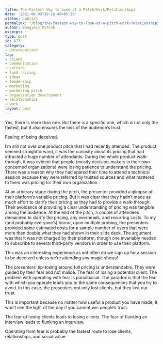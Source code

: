 ```yaml
---
title: The Fastest Way to Lose at a Pitch/Work/Relationships
date: '2021-08-03T19:16:40+05:30'
status: publish
permalink: "/blog/the-fastest-way-to-lose-at-a-pitch-work-relationships"
author: Bhagyesh Pathak
excerpt: ''
type: post
id: 677
category:
- Uncategorized
tag:
- client
- communication
- culture
- fund raising
- ideas
- leadership
- marketing
- marketing pitch
- Organization development
- relationships
- work
layout: post
---
```


Yes, there is more than one. But there is a specific one, which is not only the fastest, but it also ensures the loss of the audience’s trust.

Feeling of being deceived.

I’m still not over one product pitch that I had recently attended. The product seemed straightforward, it was the curiosity about its pricing that had attracted a huge number of attendants. During the whole product walk-through, it was evident that people (mostly decision-makers in their own concerned organizations) were losing patience to understand the pricing. There was a reason why they had spared their time to attend a technical session because they were referred by trusted sources and what mattered to them was pricing for their own organization.

At an arbitrary stage during the pitch, the presenter provided a glimpse of their platform’s variable pricing. But it was clear that they hadn’t made as much effort to clarify their pricing as they had to provide a walk-through. Their avoidance of providing a clear understanding of pricing was tangible among the audience. At the end of the pitch, a couple of attendees demanded to clarify the pricing, any overheads, and recurring costs. To my (and probably everyone’s) horror, upon multiple probing, the presenters provided some estimated costs for a sample number of users that were more than double what they had shown in their slide deck. The argument was that it was not charged by their platform, though one invariably needed to subscribe to several third-party vendors in order to use their platform.

This was an interesting experience as not often do we sign up for a session to be deceived unless we’re attending any magic shows!

The presenters’ tip-toeing around full pricing is understandable. They were guided by their fear and not malice. The fear of losing a potential client. The problem with operating with fear is paradoxical. The paradox is that the fear with which you operate leads you to the same consequences that you try to avoid. In this case, the presenters not only lost clients, but they lost our trust.

This is important because no matter how useful a product you have made, it won’t see the light of the day if you cannot win people’s trust.

The fear of losing clients leads to losing clients. The fear of flunking an interview leads to flunking an interview.

Operating from fear is probably the fastest route to lose clients, relationships, and social value.